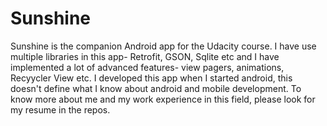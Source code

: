 Sunshine
========

Sunshine is the companion Android app for the Udacity course.
I have use multiple libraries in this app- Retrofit, GSON, Sqlite etc and I have implemented a lot of advanced features- view pagers, animations, Recyycler View etc. 
I developed this app when I started android, this doesn't define what I know about android and mobile development. To know more about me and my work experience in this field, please look for my resume in the repos.
